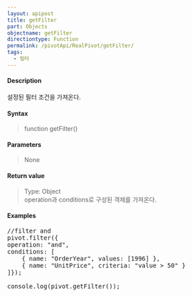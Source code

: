 ```yaml
---
layout: apipost
title: getFilter
part: Objects
objectname: getFilter
directiontype: Function
permalink: /pivotApi/RealPivot/getFilter/
tags:
  - 필터
---
```



#### Description

 설정된 필터 조건을 가져온다.     

#### Syntax

> function getFilter()

#### Parameters

> None

#### Return value

> Type: Object   
> operation과 conditions로 구성된 객체를 가져온다.


#### Examples 

<pre class="prettyprint">
//filter and
pivot.filter({
operation: "and",  
conditions: [
    { name: "OrderYear", values: [1996] },
    { name: "UnitPrice", criteria: "value > 50" }
]});

console.log(pivot.getFilter());
</pre>

